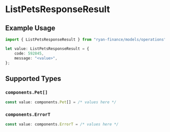 # ListPetsResponseResult

## Example Usage

```typescript
import { ListPetsResponseResult } from "ryan-finance/models/operations";

let value: ListPetsResponseResult = {
    code: 592845,
    message: "<value>",
};
```

## Supported Types

### `components.Pet[]`

```typescript
const value: components.Pet[] = /* values here */
```

### `components.ErrorT`

```typescript
const value: components.ErrorT = /* values here */
```


